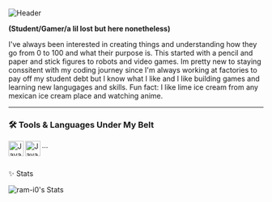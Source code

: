 ### 

![Header](./github-header-image.png)

**(Student/Gamer/a lil lost but here nonetheless)**

I've always been interested in creating things and understanding how they go from 0 to 100 and what their purpose is. This started with a pencil and paper and stick figures to robots and video games. Im pretty new to staying conssitent with my coding journey since I'm always working at factories to pay off my student debt but I know what I like and I like building games and learning new langugages and skills. Fun fact: I like lime ice cream from any mexican ice cream place and watching anime.

---
### 🛠️ Tools & Languages Under My Belt
<img align="left" alt="Java" width="30px" style="paddding-right:10px;" src="https://cdn.jsdelivr.net/gh/devicons/devicon@latest/icons/python/python-original.svg" />
<img align="left" alt="Java" width="30px" style="paddding-right:10px;" src="https://cdn.jsdelivr.net/gh/devicons/devicon@latest/icons/javascript/javascript-plain.svg" />

 ... 


#
✨ Stats 

![ram-i0's Stats](https://github-readme-stats.vercel.app/api?username=ram-i0&theme=gotham&show_icons=true&hide_border=true&count_private=false)
#
